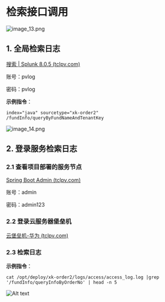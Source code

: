 # 检索接口调用

![image_13.png](image_13.png)



## 1. 全局检索日志

[搜索 | Splunk 8.0.5 (tclpv.com)](https://log.tclpv.com/zh-CN/app/search/search)

账号：pvlog

密码：pvlog



**示例指令**：

```shell
index="java" sourcetype="xk-order2" /fundInfo/queryByFundNameAndTenantKey
```


![image_14.png](image_14.png)


## 2. 登录服务检索日志



### 2.1 查看项目部署的服务节点

[Spring Boot Admin (tclpv.com)](http://admin.pv.tclpv.com/#/applications)

账号：admin

密码：admin123



### 2.2 登录云服务器堡垒机

[云堡垒机-华为 (tclpv.com)](https://ops.tclpv.com/#/desktop)



### 2.3 检索日志

**示例指令**：
```shell
cat /opt/deploy/xk-order2/logs/access/access_log.log |grep '/fundInfo/queryInfoByOrderNo' | head -n 5
```

<img src="image_15.png" alt="Alt text" />





